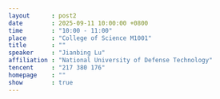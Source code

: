 ```yaml
---
layout      : post2
date        : 2025-09-11 10:00:00 +0800
time        : "10:00 - 11:00"
place       : "College of Science M1001"
title       : ""
speaker     : "Jianbing Lu"
affiliation : "National University of Defense Technology"
tencent     : "217 380 176"
homepage    : ""
show        : true
---
```



